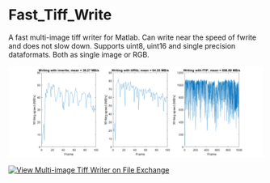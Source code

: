 # Fast_Tiff_Write
A fast multi-image tiff writer for Matlab. Can write near the speed of fwrite and does not slow down. Supports uint8, uint16 and single precision dataformats. Both as single image or RGB.

![Writing speed comparison](example.png?raw=true "Writing speed comparison")

[![View Multi-image Tiff Writer on File Exchange](https://www.mathworks.com/matlabcentral/images/matlab-file-exchange.svg)](https://nl.mathworks.com/matlabcentral/fileexchange/69965-multi-image-tiff-writer)
